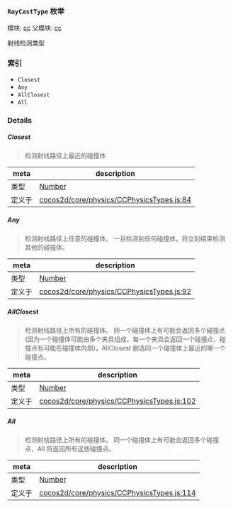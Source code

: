 ### `RayCastType` 枚举



模块: [cc](../modules/cc.md)
父模块: [cc](../modules/cc.md)


射线检测类型


### 索引
  - `Closest`
  - `Any`
  - `AllClosest`
  - `All`

### Details


##### Closest

> 检测射线路径上最近的碰撞体

| meta | description |
|------|-------------|
| 类型 | <a href="https://developer.mozilla.org/en/JavaScript/Reference/Global_Objects/Number" class="crosslink external" target="_blank">Number</a> |
| 定义于 | [cocos2d/core/physics/CCPhysicsTypes.js:84](https://github.com/cocos-creator/engine/blob/44d068bea8120146521ec334827cb5b67a7d9b8f/cocos2d/core/physics/CCPhysicsTypes.js#L84) |



##### Any

> 检测射线路径上任意的碰撞体。
一旦检测到任何碰撞体，将立刻结束检测其他的碰撞体。

| meta | description |
|------|-------------|
| 类型 | <a href="https://developer.mozilla.org/en/JavaScript/Reference/Global_Objects/Number" class="crosslink external" target="_blank">Number</a> |
| 定义于 | [cocos2d/core/physics/CCPhysicsTypes.js:92](https://github.com/cocos-creator/engine/blob/44d068bea8120146521ec334827cb5b67a7d9b8f/cocos2d/core/physics/CCPhysicsTypes.js#L92) |



##### AllClosest

> 检测射线路径上所有的碰撞体。
同一个碰撞体上有可能会返回多个碰撞点(因为一个碰撞体可能由多个夹具组成，每一个夹具会返回一个碰撞点，碰撞点有可能在碰撞体内部)，AllClosest 删选同一个碰撞体上最近的哪一个碰撞点。

| meta | description |
|------|-------------|
| 类型 | <a href="https://developer.mozilla.org/en/JavaScript/Reference/Global_Objects/Number" class="crosslink external" target="_blank">Number</a> |
| 定义于 | [cocos2d/core/physics/CCPhysicsTypes.js:102](https://github.com/cocos-creator/engine/blob/44d068bea8120146521ec334827cb5b67a7d9b8f/cocos2d/core/physics/CCPhysicsTypes.js#L102) |



##### All

> 检测射线路径上所有的碰撞体。
同一个碰撞体上有可能会返回多个碰撞点，All 将返回所有这些碰撞点。

| meta | description |
|------|-------------|
| 类型 | <a href="https://developer.mozilla.org/en/JavaScript/Reference/Global_Objects/Number" class="crosslink external" target="_blank">Number</a> |
| 定义于 | [cocos2d/core/physics/CCPhysicsTypes.js:114](https://github.com/cocos-creator/engine/blob/44d068bea8120146521ec334827cb5b67a7d9b8f/cocos2d/core/physics/CCPhysicsTypes.js#L114) |


